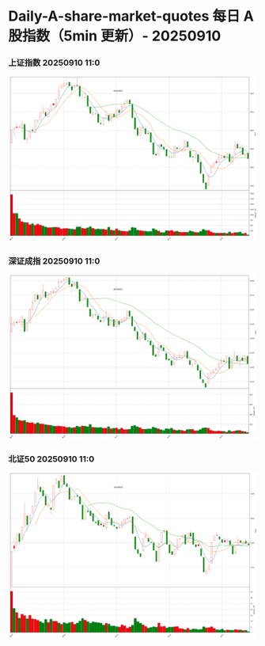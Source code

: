 
# Daily-A-share-market-quotes 每日 A 股指数（5min 更新）- 20250910

### 上证指数 20250910 11:0
![](./fig/2025/9/20250910-sh000001.png)

### 深证成指 20250910 11:0
![](./fig/2025/9/20250910-sz399001.png)

### 北证50 20250910 11:0
![](./fig/2025/9/20250910-bj899050.png)
